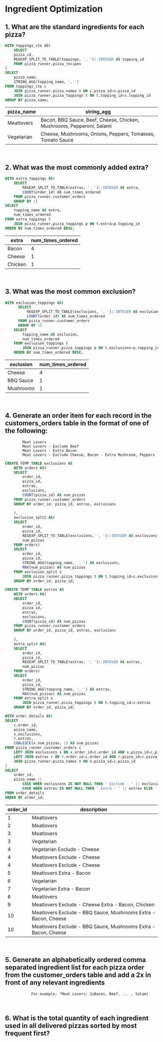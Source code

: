 # Ingredient Optimization

## 1. What are the standard ingredients for each pizza?
```sql
WITH toppings_cte AS(
    SELECT
    pizza_id,
    REGEXP_SPLIT_TO_TABLE(toppings, ', ')::INTEGER AS topping_id
    FROM pizza_runner.pizza_recipes
)
SELECT
    pizza_name,
    STRING_AGG(topping_name, ', ')
FROM toppings_cte c 
    JOIN pizza_runner.pizza_names n ON c.pizza_id=n.pizza_id
    JOIN pizza_runner.pizza_toppings t ON t.topping_id=c.topping_id
GROUP BY pizza_name;
```
| pizza_name | string_agg                                                            |
| ---------- | --------------------------------------------------------------------- |
| Meatlovers | Bacon, BBQ Sauce, Beef, Cheese, Chicken, Mushrooms, Pepperoni, Salami |
| Vegetarian | Cheese, Mushrooms, Onions, Peppers, Tomatoes, Tomato Sauce            |
<br/>

## 2. What was the most commonly added extra?
```sql
WITH extra_toppings AS(
    SELECT
        REGEXP_SPLIT_TO_TABLE(extras, ', ')::INTEGER AS extra,
        COUNT(order_id) AS num_times_ordered
    FROM pizza_runner.customer_orders
    GROUP BY 1)
SELECT
    topping_name AS extra,
    num_times_ordered
FROM extra_toppings t 
    JOIN pizza_runner.pizza_toppings p ON t.extra=p.topping_id
ORDER BY num_times_ordered DESC;
```
| extra   | num_times_ordered |
| ------- | ----------------- |
| Bacon   | 4                 |
| Cheese  | 1                 |
| Chicken | 1                 |
<br/>

## 3. What was the most common exclusion?
```sql
WITH exclusion_toppings AS(
      SELECT
          REGEXP_SPLIT_TO_TABLE(exclusions, ', ')::INTEGER AS exclusions,
          COUNT(order_id) AS num_times_ordered
      FROM pizza_runner.customer_orders
      GROUP BY 1)
    SELECT
    	topping_name AS exclusion,
        num_times_ordered
    FROM exclusion_toppings t 
    	JOIN pizza_runner.pizza_toppings p ON t.exclusions=p.topping_id
    ORDER BY num_times_ordered DESC;
```
| exclusion | num_times_ordered |
| --------- | ----------------- |
| Cheese    | 4                 |
| BBQ Sauce | 1                 |
| Mushrooms | 1                 |
<br/>

## 4. Generate an order item for each record in the customers_orders table in the format of one of the following:
            Meat Lovers
            Meat Lovers - Exclude Beef
            Meat Lovers - Extra Bacon
            Meat Lovers - Exclude Cheese, Bacon - Extra Mushroom, Peppers
```sql
CREATE TEMP TABLE exclusions AS
    WITH orders AS(
    SELECT
        order_id,
        pizza_id,
        extras,
        exclusions,
        COUNT(pizza_id) AS num_pizzas
    FROM pizza_runner.customer_orders 
    GROUP BY order_id, pizza_id, extras, exclusions
        
    ),
    exclusion_split AS(
    SELECT
        order_id,
        pizza_id,
        REGEXP_SPLIT_TO_TABLE(exclusions, ', ')::INTEGER AS exclusions,
        num_pizzas
    FROM orders)
    SELECT 
        order_id,
        pizza_id,
        STRING_AGG(topping_name, ', ') AS exclusions,
        MAX(num_pizzas) AS num_pizzas
    FROM exclusion_split s
        JOIN pizza_runner.pizza_toppings t ON t.topping_id=s.exclusions
    GROUP BY order_id, pizza_id;

CREATE TEMP TABLE extras AS
    WITH orders AS(
    SELECT
        order_id,
        pizza_id,
        extras,
        exclusions,
        COUNT(pizza_id) AS num_pizzas
    FROM pizza_runner.customer_orders 
    GROUP BY order_id, pizza_id, extras, exclusions
        
    ),
    extra_split AS(
    SELECT
        order_id,
        pizza_id,
        REGEXP_SPLIT_TO_TABLE(extras, ', ')::INTEGER AS extras,
        num_pizzas
    FROM orders)
    SELECT 
        order_id,
        pizza_id,
        STRING_AGG(topping_name, ', ') AS extras,
        MAX(num_pizzas) AS num_pizzas
    FROM extra_split s
        JOIN pizza_runner.pizza_toppings t ON t.topping_id=s.extras
    GROUP BY order_id, pizza_id;

WITH order_details AS(
SELECT
    c.order_id,
    pizza_name,
    x.exclusions,
    r.extras,
    COALESCE(x.num_pizzas, 1) AS num_pizzas
FROM pizza_runner.customer_orders c
    LEFT JOIN exclusions x ON x.order_id=c.order_id AND x.pizza_id=c.pizza_id
    LEFT JOIN extras r ON r.order_id=c.order_id AND r.pizza_id=c.pizza_id
    JOIN pizza_runner.pizza_names n ON n.pizza_id=c.pizza_id
)
SELECT 
    order_id,
    pizza_name || 
        CASE WHEN exclusions IS NOT NULL THEN ' Exclude - ' || exclusions ELSE '' END ||
        CASE WHEN extras IS NOT NULL THEN ' Extra - ' || extras ELSE '' END AS description
FROM order_details
ORDER BY order_id;
```
| order_id | description                                                     |
| -------- | --------------------------------------------------------------- |
| 1        | Meatlovers                                                      |
| 2        | Meatlovers                                                      |
| 3        | Meatlovers                                                      |
| 3        | Vegetarian                                                      |
| 4        | Vegetarian Exclude - Cheese                                     |
| 4        | Meatlovers Exclude - Cheese                                     |
| 4        | Meatlovers Exclude - Cheese                                     |
| 5        | Meatlovers Extra - Bacon                                        |
| 6        | Vegetarian                                                      |
| 7        | Vegetarian Extra - Bacon                                        |
| 8        | Meatlovers                                                      |
| 9        | Meatlovers Exclude - Cheese Extra - Bacon, Chicken              |
| 10       | Meatlovers Exclude - BBQ Sauce, Mushrooms Extra - Bacon, Cheese |
| 10       | Meatlovers Exclude - BBQ Sauce, Mushrooms Extra - Bacon, Cheese |
<br/>

## 5. Generate an alphabetically ordered comma separated ingredient list for each pizza order from the customer_orders table and add a 2x in front of any relevant ingredients
                For example: "Meat Lovers: 2xBacon, Beef, ... , Salami 
<br/>

## 6. What is the total quantity of each ingredient used in all delivered pizzas sorted by most frequent first?